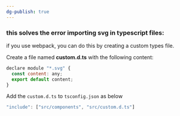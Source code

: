 ```yaml
---
dg-publish: true
---
```


### this solves the error importing svg in typescript files:

if you use webpack, you can do this by creating a custom types file.

Create a file named **custom.d.ts** with the following content:

```javascript
declare module "*.svg" {
  const content: any;
  export default content;
}
```

Add the `custom.d.ts` to `tsconfig.json` as below

```javascript
"include": ["src/components", "src/custom.d.ts"]
```